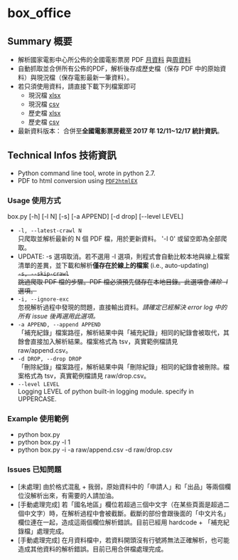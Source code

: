 # box_office

## Summary 概要
  - 解析國家電影中心所公佈的全國電影票房 PDF [月資料](http://www.tfi.org.tw/about-publicinfo04.asp) 與[周資料](http://www.tfi.org.tw/about-publicinfo05.asp)
  - 自動抓取並合併所有公佈的PDF，解析後存成歷史檔（保存 PDF 中的原始資料）與現況檔（保存電影最新一筆資料）。
  - 若只須使用資料，請直接下載下列檔案即可
	* 現況檔 [xlsx](https://github.com/kimballXD/box_office/blob/master/box.xlsx)
	* 現況檔 [csv](https://github.com/kimballXD/box_office/blob/master/box.csv)
	* 歷史檔 [xlsx](https://github.com/kimballXD/box_office/blob/master/hist.xlsx)
	* 歷史檔 [csv](https://github.com/kimballXD/box_office/blob/master/hist.csv)
  - 最新資料版本： 合併至**全國電影票房截至 2017 年 12/11~12/17 統計資訊**。
  
## Technical Infos 技術資訊
  - Python command line tool, wrote in python 2.7.
  - PDF to html conversion using [`PDF2htmlEX`](https://github.com/coolwanglu/pdf2htmlEX)
  
### Usage 使用方式

box.py [-h] [-l N] [-s] [-a APPEND] [-d drop] [--level LEVEL]</br>
* `-l, --latest-crawl N`</br>
	只爬取並解析最新的 N 個 PDF 檔，用於更新資料。 '-l 0' 或留空即為全部爬取。
* UPDATE: -s 選項取消。若不選用 -l 選項，則程式會自動比較本地與線上檔案清單的差異，並下載和解析**僅存在於線上的檔案** (i.e., auto-updating)</br>
  ~~`-s, --skip-crawl`</br>
      跳過爬取 PDF 檔的步驟。PDF 檔必須預先儲存在本地目錄。此選項會*清除 -l* 選項。~~
* `-i, --ignore-exc` </br>
	忽視解析過程中發現的問題，直接輸出資料。*請確定已經解決 error log 中的所有 issue 後再選用此選項。*
* `-a APPEND, --append APPEND`</br>
	「補充紀錄」檔案路徑，解析結果中與「補充紀錄」相同的紀錄會被取代，其餘會直接加入解析結果。檔案格式為 tsv，真實範例檔請見 raw/append.csv。
* `-d DROP, --drop DROP`</br> 
	「刪除紀錄」檔案路徑，解析結果中與「刪除紀錄」相同的紀錄會被刪除。檔案格式為 tsv，真實範例檔請見 raw/drop.csv。    
* `--level LEVEL` </br>
	Logging LEVEL of python built-in logging module. specify in UPPERCASE.
### Example 使用範例
* python box.py 
* python box.py -l 1 
* python box.py -i -a raw/append.csv -d raw/drop.csv

### Issues 已知問題
  - [未處理] 由於格式混亂 + 我弱，原始資料中的「申請人」和「出品」等兩個欄位沒解析出來，有需要的人請加油。
  - [手動處理完成] 若「國名地區」欄位若超過三個中文字（在某些頁面是超過二個中文字）時，在解析過程中會被截斷。截斷的部份會跟後面的「中文片名」欄位連在一起，造成這兩個欄位解析錯誤。目前已經用 hardcode + 「補充紀錄檔」處理完成。
  - [手動處理完成] 在月資料檔中，若資料開頭沒有行號將無法正確解析，也可能造成其他資料的解析錯誤。目前已用合併檔處理完成。

  
  
  
